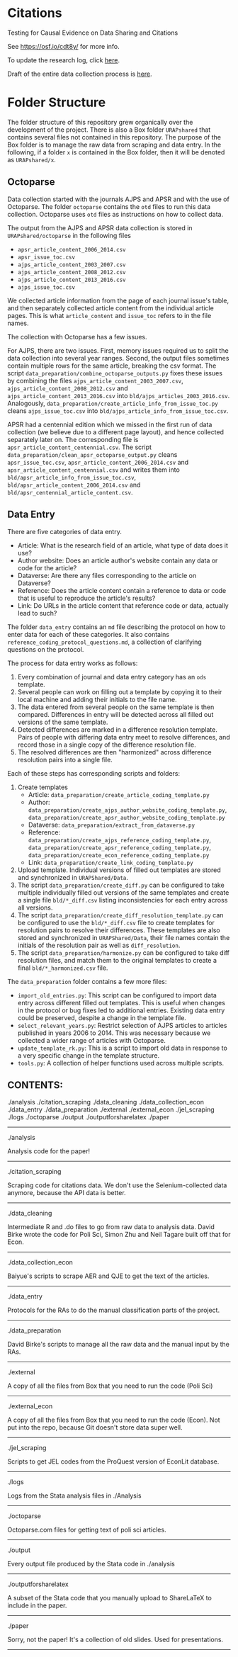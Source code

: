 # Citations
Testing for Causal Evidence on Data Sharing and Citations

See https://osf.io/cdt8y/ for more info.

To update the research log, click [here](https://docs.google.com/a/berkeley.edu/document/d/1XC20bRYeNCIrH-XqrU8tqs2K5fdqaGenZ41ZlpTg2QM/edit?usp=sharing).

Draft of the entire data collection process is [here](https://docs.google.com/document/d/1zPoa1W5Ysd-5aFIp1Qz_j2zJKnSaVzC072d625MkjFc/edit?usp=sharing).

# Folder Structure
The folder structure of this repository grew organically over the development of the project. There is also a Box folder `URAPshared` that contains several files not contained in this repository. The purpose of the Box folder is to manage the raw data from scraping and data entry. In the following, if a folder `x` is contained in the Box folder, then it will be denoted as `URAPshared/x`.

## Octoparse
Data collection started with the journals AJPS and APSR and with the use of Octoparse. The folder `octoparse` contains the `otd` files to run this data collection. Octoparse uses `otd` files as instructions on how to collect data.

The output from the AJPS and APSR data collection is stored in `URAPshared/octoparse` in the following files

+ `apsr_article_content_2006_2014.csv`
+ `apsr_issue_toc.csv`
+ `ajps_article_content_2003_2007.csv`
+ `ajps_article_content_2008_2012.csv`
+ `ajps_article_content_2013_2016.csv`
+ `ajps_issue_toc.csv`


We collected article information from the page of each journal issue's table, and then separately collected article content from the individual article pages. This is what `article_content` and `issue_toc` refers to in the file names.

The collection with Octoparse has a few issues.

For AJPS, there are two issues. First, memory issues required us to split the data collection into several year ranges. Second, the output files sometimes contain multiple rows for the same article, breaking the csv format. The script `data_preparation/combine_octoparse_outputs.py` fixes these issues by combining the files `ajps_article_content_2003_2007.csv`, `ajps_article_content_2008_2012.csv` and `ajps_article_content_2013_2016.csv` into `bld/ajps_articles_2003_2016.csv`. Analogously, `data_preparation/create_article_info_from_issue_toc.py` cleans `ajps_issue_toc.csv` into `bld/ajps_article_info_from_issue_toc.csv`.

 APSR had a centennial edition which we missed in the first run of data collection (we believe due to a different page layout), and hence collected separately later on. The corresponding file is `apsr_article_content_centennial.csv`. The script `data_preparation/clean_apsr_octoparse_output.py` cleans  `apsr_issue_toc.csv`, `apsr_article_content_2006_2014.csv` and `apsr_article_content_centennial.csv` and writes them into `bld/apsr_article_info_from_issue_toc.csv`, `bld/apsr_article_content_2006_2014.csv` and `bld/apsr_centennial_article_content.csv`.

## Data Entry
There are five categories of data entry.

+ Article: What is the research field of an article, what type of data does it use?
+ Author website: Does an article author's website contain any data or code for the article?
+ Dataverse: Are there any files corresponding to the article on Dataverse?
+ Reference: Does the article content contain a reference to data or code that is useful to reproduce the article's results?
+ Link: Do URLs in the article content that reference code or data, actually lead to such?

The folder `data_entry` contains an `md` file describing the protocol on how to enter data for each of these categories. It also contains `reference_coding_protocol_questions.md`, a collection of clarifying questions on the protocol.

The process for data entry works as follows:

1. Every combination of journal and data entry category has an `ods` template.
2. Several people can work on filling out a template by copying it to their local machine and adding their initials to the file name.
3. The data entered from several people on the same template is then compared. Differences in entry will be detected across all filled out versions of the same template.
4. Detected differences are marked in a difference resolution template. Pairs of people with differing data entry meet to resolve differences, and record those in a single copy of the difference resolution file.
5. The resolved differences are then "harmonized" across difference resolution pairs into a single file.  

Each of these steps has corresponding scripts and folders:

1. Create templates
    + Article: `data_preparation/create_article_coding_template.py`
    + Author: `data_preparation/create_ajps_author_website_coding_template.py`, `data_preparation/create_apsr_author_website_coding_template.py`
    + Dataverse: `data_preparation/extract_from_dataverse.py`
    + Reference: `data_preparation/create_ajps_reference_coding_template.py`, `data_preparation/create_apsr_reference_coding_template.py`, `data_preparation/create_econ_reference_coding_template.py`
    + Link: `data_preparation/create_link_coding_template.py`
2. Upload template. Individual versions of filled out templates are stored and synchronized in `URAPShared/Data`.
3. The script `data_preparation/create_diff.py` can be configured to take multiple individually filled out versions of the same templates and create a single file `bld/*_diff.csv` listing inconsistencies for each entry across all versions.
4. The script `data_preparation/create_diff_resolution_template.py` can be configured to use the `bld/*_diff.csv` file to create templates for resolution pairs to resolve their differences. These templates are also stored and synchronized in `URAPShared/Data`, their file names contain the initials of the resolution pair as well as `diff_resolution`.
5. The script `data_preparation/harmonize.py` can be configured to take diff resolution files, and match them to the original templates to create a final `bld/*_harmonized.csv` file.

The `data_preparation` folder contains a few more files:
+ `import_old_entries.py`: This script can be configured to import data entry across different filled out templates. This is useful when changes in the protocol or bug fixes led to additional entries. Existing data entry could be preserved, despite a change in the template file.
+ `select_relevant_years.py`: Restrict selection of AJPS articles to articles published in years 2006 to 2014. This was necessary because we collected a wider range of articles with Octoparse.
+ `update_template_rk.py`: This is a script to import old data in response to a very specific change in the template structure.
+ `tools.py`: A collection of helper functions used across multiple scripts.


## CONTENTS:

./analysis
./citation_scraping
./data_cleaning
./data_collection_econ
./data_entry
./data_preparation
./external
./external_econ
./jel_scraping
./logs
./octoparse
./output
./outputforsharelatex
./paper

---------------------------------------
./analysis

Analysis code for the paper!

---------------------------------------
./citation_scraping

Scraping code for citations data. We don't use the Selenium-collected data anymore, because the API data is better.

-------------------------------------------
./data_cleaning

Intermediate R and .do files to go from raw data to analysis data. David Birke wrote the code for Poli Sci, Simon Zhu and Neil Tagare built off that for Econ.

-------------------------------------------------
./data_collection_econ

Baiyue's scripts to scrape AER and QJE to get the text of the articles.

----------------------------------------------------
./data_entry

Protocols for the RAs to do the manual classification parts of the project.

------------------------------------------
./data_preparation

David Birke's scripts to manage all the raw data and the manual input by the RAs.

-------------------------------------------------
./external

A copy of all the files from Box that you need to run the code (Poli Sci)

------------------------------------------
./external_econ

A copy of all the files from Box that you need to run the code (Econ). Not put into the repo, because Git doesn't store data super well.

-----------------------------------------------
./jel_scraping

Scripts to get JEL codes from the ProQuest version of EconLit database.

---------------------------------------------------
./logs

Logs from the Stata analysis files in ./Analysis

--------------------------------------------------------
./octoparse

Octoparse.com files for getting text of poli sci articles.

----------------------------------------------------

./output

Every output file produced by the Stata code in ./analysis

-------------------------------------------------------
./outputforsharelatex

A subset of the Stata code that you manually upload to ShareLaTeX to include in the paper.

---------------------------------------------------
./paper

Sorry, not the paper! It's a collection of old slides. Used for presentations.

-----------------------------------------------------
